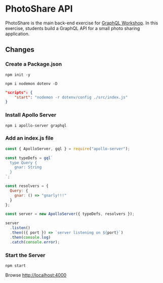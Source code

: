 # PhotoShare API

PhotoShare is the main back-end exercise for [GraphQL Workshop](https://www.graphqlworkshop.com). In this exercise, students build a GraphQL API for a small photo sharing application.

## Changes

### Create a Package.json

`npm init -y`

`npm i nodemon dotenv -D`

```json
"scripts": {
    "start": "nodemon -r dotenv/config ./src/index.js"
}
```

### Install Apollo Server

`npm i apollo-server graphql`

### Add an index.js file

```javascript
const { ApolloServer, gql } = require("apollo-server");

const typeDefs = gql`
  type Query {
    gnar: String
  }
`;

const resolvers = {
  Query: {
    gnar: () => "gnarly!!!"
  }
};

const server = new ApolloServer({ typeDefs, resolvers });

server
  .listen()
  .then(({ port }) => `server listening on ${port}`)
  .then(console.log)
  .catch(console.error);
```

### Start the Server

`npm start`

Browse [http://localhost:4000](http://localhost:4000)

